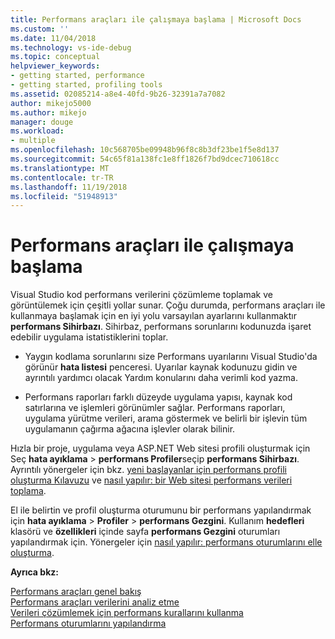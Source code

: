 ```yaml
---
title: Performans araçları ile çalışmaya başlama | Microsoft Docs
ms.custom: ''
ms.date: 11/04/2018
ms.technology: vs-ide-debug
ms.topic: conceptual
helpviewer_keywords:
- getting started, performance
- getting started, profiling tools
ms.assetid: 02085214-a8e4-40fd-9b26-32391a7a7082
author: mikejo5000
ms.author: mikejo
manager: douge
ms.workload:
- multiple
ms.openlocfilehash: 10c568705be09948b96f8c8b3df23be1f5e8d137
ms.sourcegitcommit: 54c65f81a138fc1e8ff1826f7bd9dcec710618cc
ms.translationtype: MT
ms.contentlocale: tr-TR
ms.lasthandoff: 11/19/2018
ms.locfileid: "51948913"
---
```

# <a name="getting-started-with-performance-tools"></a>Performans araçları ile çalışmaya başlama

Visual Studio kod performans verilerini çözümleme toplamak ve görüntülemek için çeşitli yollar sunar. Çoğu durumda, performans araçları ile kullanmaya başlamak için en iyi yolu varsayılan ayarlarını kullanmaktır **performans Sihirbazı**. Sihirbaz, performans sorunlarını kodunuzda işaret edebilir uygulama istatistiklerini toplar.  
  
- Yaygın kodlama sorunlarını size Performans uyarılarını Visual Studio'da görünür **hata listesi** penceresi. Uyarılar kaynak kodunuzu gidin ve ayrıntılı yardımcı olacak Yardım konularını daha verimli kod yazma.

- Performans raporları farklı düzeyde uygulama yapısı, kaynak kod satırlarına ve işlemleri görünümler sağlar. Performans raporları, uygulama yürütme verileri, arama göstermek ve belirli bir işlevin tüm uygulamanın çağırma ağacına işlevler olarak bilinir.  
  
Hızla bir proje, uygulama veya ASP.NET Web sitesi profili oluşturmak için Seç **hata ayıklama** > **performans Profiler**seçip **performans Sihirbazı**. Ayrıntılı yönergeler için bkz. [yeni başlayanlar için performans profili oluşturma Kılavuzu](../profiling/beginners-guide-to-cpu-sampling.md) ve [nasıl yapılır: bir Web sitesi performans verileri toplama](../profiling/how-to-collect-performance-data-for-a-web-site.md).  

El ile belirtin ve profil oluşturma oturumunu bir performans yapılandırmak için **hata ayıklama** > **Profiler** > **performans Gezgini**. Kullanım **hedefleri** klasörü ve **özellikleri** içinde sayfa **performans Gezgini** oturumları yapılandırmak için. Yönergeler için [nasıl yapılır: performans oturumlarını elle oluşturma](../profiling/how-to-manually-create-performance-sessions.md).  
  
**Ayrıca bkz:**
  
 [Performans araçları genel bakış](../profiling/overviews-performance-tools.md)   
 [Performans araçları verilerini analiz etme](../profiling/analyzing-performance-tools-data.md)   
 [Verileri çözümlemek için performans kurallarını kullanma](../profiling/using-performance-rules-to-analyze-data.md)   
 [Performans oturumlarını yapılandırma](../profiling/configuring-performance-sessions.md)
